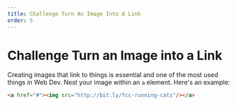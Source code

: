 ```yaml
---
title: Challenge Turn An Image Into A Link
order: 5
---
```

# Challenge Turn an Image into a Link

Creating images that link to things is essential and one of the most used things in Web Dev. Nest your image within an `a` element. Here's an example:

```html
<a href="#"><img src="http://bit.ly/fcc-running-cats"/></a>
```
